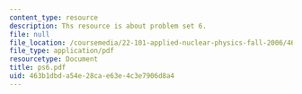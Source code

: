 ```yaml
---
content_type: resource
description: Ths resource is about problem set 6.
file: null
file_location: /coursemedia/22-101-applied-nuclear-physics-fall-2006/463b1dbda54e28cae63e4c3e7906d8a4_ps6.pdf
file_type: application/pdf
resourcetype: Document
title: ps6.pdf
uid: 463b1dbd-a54e-28ca-e63e-4c3e7906d8a4
---
```

